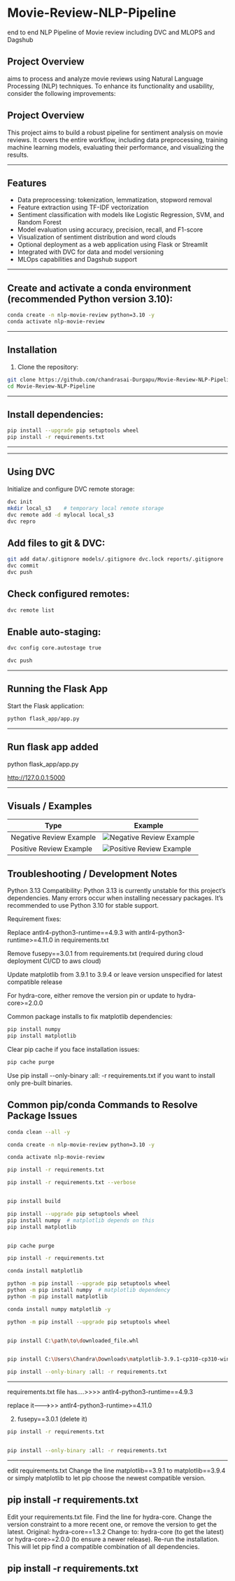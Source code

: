 # Movie-Review-NLP-Pipeline
end to end NLP Pipeline of Movie review including DVC and MLOPS and Dagshub
## Project Overview
 aims to process and analyze movie reviews using Natural Language Processing (NLP) techniques. To enhance its functionality and usability, consider the following improvements:

## Project Overview

This project aims to build a robust pipeline for sentiment analysis on movie reviews. It covers the entire workflow, including data preprocessing, training machine learning models, evaluating their performance, and visualizing the results.

---

## Features

- Data preprocessing: tokenization, lemmatization, stopword removal  
- Feature extraction using TF-IDF vectorization  
- Sentiment classification with models like Logistic Regression, SVM, and Random Forest  
- Model evaluation using accuracy, precision, recall, and F1-score  
- Visualization of sentiment distribution and word clouds  
- Optional deployment as a web application using Flask or Streamlit  
- Integrated with DVC for data and model versioning  
- MLOps capabilities and Dagshub support  

---
## Create and activate a conda environment (recommended Python version 3.10):
```bash
conda create -n nlp-movie-review python=3.10 -y
conda activate nlp-movie-review
```
---

## Installation

1. Clone the repository:

```bash
git clone https://github.com/chandrasai-Durgapu/Movie-Review-NLP-Pipeline.git
cd Movie-Review-NLP-Pipeline
```

---
## Install dependencies:
```bash
pip install --upgrade pip setuptools wheel
pip install -r requirements.txt
```
---
---
## Using DVC

Initialize and configure DVC remote storage:
```bash
dvc init
mkdir local_s3    # temporary local remote storage
dvc remote add -d mylocal local_s3
dvc repro
```
## Add files to git & DVC:
```bash
git add data/.gitignore models/.gitignore dvc.lock reports/.gitignore
dvc commit
dvc push
```

## Check configured remotes:
```bash
dvc remote list
```

## Enable auto-staging:
```bash
dvc config core.autostage true
```
```bash
dvc push
```
---
## Running the Flask App

Start the Flask application:
```bash
python flask_app/app.py
```
---
## Run flask app added

python flask_app/app.py

http://127.0.0.1:5000


---
## Visuals / Examples

| Type     | Example |
|----------|---------|
| Negative Review Example  | ![Negative Review Example](assets/negative-review-image.png) |
| Positive Review Example | ![Positive Review Example](assets/positive-review-image-1.png) |


## Troubleshooting / Development Notes

Python 3.13 Compatibility:
Python 3.13 is currently unstable for this project’s dependencies. Many errors occur when installing necessary packages. It’s recommended to use Python 3.10 for stable support.

Requirement fixes:

Replace antlr4-python3-runtime==4.9.3 with antlr4-python3-runtime>=4.11.0 in requirements.txt

Remove fusepy==3.0.1 from requirements.txt (required during cloud deployment CI/CD to aws cloud)

Update matplotlib from 3.9.1 to 3.9.4 or leave version unspecified for latest compatible release

For hydra-core, either remove the version pin or update to hydra-core>=2.0.0

Common package installs to fix matplotlib dependencies:
```bash
pip install numpy
pip install matplotlib
```
Clear pip cache if you face installation issues:
```bash
pip cache purge
```
Use pip install --only-binary :all: -r requirements.txt if you want to install only pre-built binaries.
## Common pip/conda Commands to Resolve Package Issues
```bash
conda clean --all -y  

conda create -n nlp-movie-review python=3.10 -y

conda activate nlp-movie-review

pip install -r requirements.txt

pip install -r requirements.txt --verbose


pip install build

pip install --upgrade pip setuptools wheel
pip install numpy  # matplotlib depends on this
pip install matplotlib


pip cache purge

pip install -r requirements.txt

conda install matplotlib

python -m pip install --upgrade pip setuptools wheel
python -m pip install numpy  # matplotlib dependency
python -m pip install matplotlib

conda install numpy matplotlib -y

python -m pip install --upgrade pip setuptools wheel


pip install C:\path\to\downloaded_file.whl


pip install C:\Users\Chandra\Downloads\matplotlib-3.9.1-cp310-cp310-win_amd64.whl
```
<!-- cd C:\Users\Chandra\Downloads

pip install matplotlib-3.9.1-cp310-cp310-win_amd64.whl -->
```bash
pip install --only-binary :all: -r requirements.txt
```
---
requirements.txt file has....>>>>   antlr4-python3-runtime==4.9.3

replace it--->>>    antlr4-python3-runtime>=4.11.0

2) fusepy==3.0.1 (delete it)

```bash
pip install -r requirements.txt


pip install --only-binary :all: -r requirements.txt
```
---
edit requirements.txt 
Change the line matplotlib==3.9.1 to matplotlib==3.9.4 or simply matplotlib to let pip choose the newest compatible version.

pip install -r requirements.txt
----
Edit your requirements.txt file. Find the line for hydra-core.
Change the version constraint to a more recent one, or remove the version to get the latest.
Original: hydra-core==1.3.2
Change to: hydra-core (to get the latest) or hydra-core>=2.0.0 (to ensure a newer release).
Re-run the installation. This will let pip find a compatible combination of all dependencies.

pip install -r requirements.txt
---





